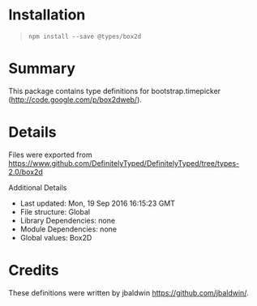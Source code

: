 # Installation
> `npm install --save @types/box2d`

# Summary
This package contains type definitions for bootstrap.timepicker (http://code.google.com/p/box2dweb/).

# Details
Files were exported from https://www.github.com/DefinitelyTyped/DefinitelyTyped/tree/types-2.0/box2d

Additional Details
 * Last updated: Mon, 19 Sep 2016 16:15:23 GMT
 * File structure: Global
 * Library Dependencies: none
 * Module Dependencies: none
 * Global values: Box2D

# Credits
These definitions were written by jbaldwin <https://github.com/jbaldwin/>.
